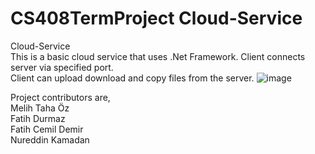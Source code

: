 # CS408TermProject Cloud-Service
Cloud-Service <br />
This is a basic cloud service that uses .Net Framework. Client connects server via specified port.<br />
Client can upload download and copy files from the server.
![image](https://user-images.githubusercontent.com/51239723/109666566-9406ec00-7b6f-11eb-97f2-6c32f4bfa51c.png)

Project contributors are,<br />
Melih Taha Öz<br />
Fatih Durmaz<br />
Fatih Cemil Demir <br />
Nureddin Kamadan<br />
